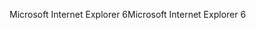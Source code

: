 <span data-ttu-id="558eb-101">Microsoft Internet Explorer 6</span><span class="sxs-lookup"><span data-stu-id="558eb-101">Microsoft Internet Explorer 6</span></span>